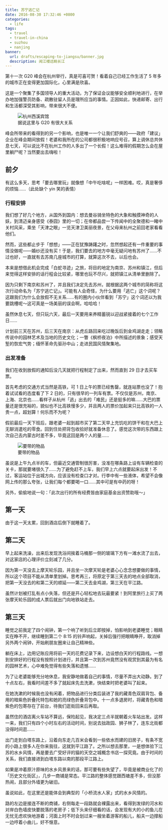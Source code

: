 ```yaml
---
title: 苏宁逃亡记
date: 2016-08-30 17:32:46 +0800
categories:
  - life
tags:
  - travel
  - travel-in-china
  - suzhou
  - nanjing
banner:
  url: drafts/escaping-to-jiangsu/banner.jpg
  description: 阅江楼远眺长江
---
```


第十一次 G20 峰会在杭州举行，真是可喜可贺！看着自己已经工作生活了 5 年多的城市正在变得更加国际化，心里满是欣喜。

这是一个聚集了多国领导人的重大活动，为了保证会议能够安全顺利地进行，在举办地加强警员防备、疏散驻留人员是理所应当的事情。正因如此，快递邮寄、出行和生活都深受其影响，带来很大不便。

<figure>
  <img data-original="{{ 'drafts/escaping-to-jiangsu/xixi-hotel' | asset_path }}" alt="杭州西溪宾馆">
  <figcaption>据说这里与 G20 有很大关系</figcaption>
</figure>

峰会所带来的看得到的另一个影响，也是唯一一个让我们舒爽的——政府「建议」企业在峰会期间放假！老婆和我所在的公司都很积极地响应号召，算上调休总共休息七天，可以说比不在杭州工作的人多出了一个长假！这么难得的假期怎么会在屋里躺尸呢？当然要出去嗨啦！

## 前夕

有这么多天，思考「要去哪里玩」就像想「中午吃啥呢」一样困难。哎，真是奢侈的烦恼……（此处缺个 yin 笑的表情）

### 行程安排

我们想了好几个地方，从国外到国内：想去曼谷骑坐特色的大象和触摸神奇的人妖，到清迈亲身感受《泰囧》里的一切；在帝都品尝一下传闻中的全聚德和一睹中关村风采，乘坐「天津之眼」一览天津卫美丽夜景，在父母来杭州之前回老家看看他们。

然而，这些都止步于「想想」——正在犹豫踌躇之时，忽然想起还有一件重要的事情没做呢——婚纱还没有买！于是，我们要去的地方中毫无疑问地有苏州了……不过也好，一直就有去苏南几座城市的打算，就算这次不去，以后也会。

本来是想借此机会完成「白蛇寻迹」之旅，将目的地定为南京、苏州和镇江，但后来觉得这样安排的话行程会比较紧，哪里也玩不尽兴，就把镇江从清单里删除了。

因为只剩下南京和苏州了，并且我们决定先去苏州，就根据这两个城市的简称将这次行动命名为「苏宁逃亡记」。可能有人会奇怪，为什么要用「逃亡」这个词呢？这跟我们为什么会放假不无关系……有的圈内小伙伴看到「苏宁」这个词还以为我要跳槽呢～这可真是一场美丽的误会啊，哈哈哈！

虽然休息七天，但只玩六天，最后一天要用来养精蓄锐以迎战紧接着的七个工作日……

计划前三天在苏州，后三天在南京：从虎丘路回来吃过晚饭后到金鸡湖走走；领略传说中的园林艺术及当地的历史文化；一瞥《枫桥夜泊》中所描述的景象；感受天堑的恢宏气势；缅怀革命先驱孙中山；走进民国风情聚集地。

### 出发准备

我们在收到放假的通知后没几天就把行程制定了出来，然而直到 29 日才去买车票。

首先考虑的交通方式当然是高铁，可 1 日上午的票已经售罄，就连站票也没了！抱着试试看的态度看了下 2 日的，只有很早的一列车有票。不仅仅是苏州，南京、上海、北京也……看样子从杭州「逃」出去的「难民」还是挺多的嘛……大巴的票量还是很充裕的，貌似也不比高铁慢多少，并且两人的票价加起来只比高铁的一人贵一点，超划算！何乐而不为呢？

假前最后一天下班后，跟老婆一起到超市买了第二天早上充饥吃的饼干和在大巴上无聊消遣吃的零食。回到住处把背包收拾好就准备休息了。感觉这次带的东西跟上次自己去内蒙古时差不多，毕竟这回是两个人的量……

<figure>
  <img data-original="{{ 'drafts/escaping-to-jiangsu/preparation' | asset_path }}" alt="要带的物品">
  <figcaption>要带的物品</figcaption>
</figure>

虽说是上午九点半的车，但最近交通管制很厉害，没准在哪条路上设有车辆检查的关卡，那就要堵很久了……为了避免赶不上车，我们早上六点就要起床出发！不过，客运站位于出城方向，应该没有检查口才对。行李中有一些液体，希望不会像网上传的那么夸张，让我们每个都要喝一口……其中可是有中药的呀！

另外，偷偷地说一句：「此次出行的所有经费皆由家庭基金出资赞助哦～」

## 第一天

由于这一天太累，回到酒店后倒下就睡着了。

## 第二天

早上起来洗澡，出来后发现洗浴间挨着马桶那一侧的玻璃下方有一滩水流了出去，对这家店的心理评价立刻减了几分。

因为第一天没去上摩天轮乐园，并且坐一次摩天轮是老婆心心念念想要做的事情，所以这个项目不能从清单里划掉。思考再三，将原定于第三天去的地点全部取消，把第一天没去的和第二天的顺延——第二天去金鸡湖，第三天在平江路。

虽然计划被打乱有点小失落，但还是开心轻松地去玩最要紧！到阿里旅行上买了两张摩天轮乐园的成人票后就出门向地铁站走去。

## 第三天

睡觉之前我定了四个闹钟，第一个响了听到后立即按掉，怕影响到老婆睡觉；眼睛实在睁不开，继续睡到第二个 8:15 的铃声响起，关掉后强行把眼睛睁开，取消掉另外两个闹钟，开始刷朋友圈来让自己精神些。

躺在床上，边用记账应用将前一天的花费记录下来，边设想白天的行程路线。一想到安排好的行程没有按照计划进行，并且第一次到苏州竟然没有观赏到其最为有名的园林艺术，心中难免觉得有些失落和遗憾……

为了让老婆能够充分地休息，我安静地做着自己的事情，尽量不弄出大动静。到了十点左右，我看时间差不多了就起床先去洗漱，快结束时把老婆叫了起来。

在她洗漱的时候我也没有闲着，把物品进行分类后装进了我的藏青色双肩背包、备用的暗紫色折叠托特包和她的亮绿色折叠背包中。十一点多退房时，将藏青色和暗紫色的包寄存在了前台，待我们逛街回来后再取。

虽然住的酒店离火车站不算远，保险起见，我决定三点半就朝着火车站出发。这样一来，我们只有四个小时左右的活动时间，别说去拙政园、狮子林了，连东北街都没得时间逛……

出门走到白塔东路上，沿着向东走几百米会看到一些依水而建的旧房子，有条不宽的小路上很多人在你来我往，这就到平江路了。之所以想去那里，一是想体验下江苏的水乡风情，再是要去广受好评的猫的天空之城概念书店一探究竟。由于时间的关系，我们直接进到白塔东路以南的那段平江路上。

如果是冲着原汁原味的水乡风景来的话，那可要有些失望了，毕竟是被商业化了的「历史文化街区」，几步一商铺是常态。平江路的整体感觉跟西塘差不多，但没那热闹，且部分外墙更为破旧。

虽说如此，在这里还是能体会到典型的「小桥流水人家」式的水乡风情的。

路的左边是接连不断的商铺，右侧每走一段路就会裸露出来，看得到发绿的河水和对岸白色墙皮快要脱落的老房子；低下头来仔细看的话，会发现有大的小的鱼儿在无忧无虑欢快地游着；河面上时不时会划过来一艘坐着游客的船儿，船夫一边撑船一边哼着小曲儿，好不惬意。
